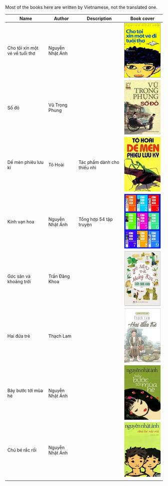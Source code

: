 Most of the books here are written by Vietnamese, not the translated one.


| Name | Author | Description | Book cover |
| --- | --- | --- | --- |
| Cho tôi xin một vé về tuổi thơ | Nguyễn Nhật Ánh | | ![book_cover](./previews/books/mot_ve_tuoi_tho.webp)|
| Số đỏ | Vũ Trọng Phung  | | ![book_cover](./previews/books/so_do.webp) |
| Dế mèn phiêu lưu kí | Tô Hoài | Tác phẩm dành cho thiếu nhi | ![book_cover](./previews/books/de_men.webp) |
| Kính vạn hoa | Nguyễn Nhật Ánh | Tổng hợp 54 tập truyện | ![book_cover](./previews/books/kinh_van_hoa.webp) |
| Góc sân và khoảng trời | Trần Đăng Khoa  | | ![book_cover](./previews/books/khoang_troi.webp) |
| Hai đứa trẻ | Thạch Lam | | ![book_cover](./previews/books/hai_dua_tre.webp) |
| Bảy bước tới mùa hè | Nguyễn Nhật Ánh | | ![book_cover](./previews/books/bay_buoc_toi_mua_he.webp) |
| Chú bé rắc rối | Nguyễn Nhật Ánh | | ![book_cover](./previews/books/chu_be_rac_roi.webp) |
|  |                 |                             | |
